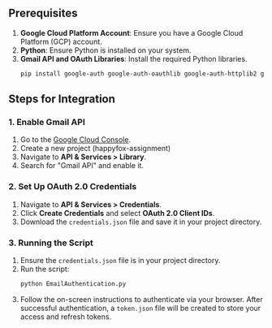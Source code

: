 ## Prerequisites

1. **Google Cloud Platform Account**: Ensure you have a Google Cloud Platform (GCP) account.
2. **Python**: Ensure Python is installed on your system.
3. **Gmail API and OAuth Libraries**: Install the required Python libraries.
    ```sh
    pip install google-auth google-auth-oauthlib google-auth-httplib2 google-api-python-client
    ```

## Steps for Integration

### 1. Enable Gmail API

1. Go to the [Google Cloud Console](https://console.cloud.google.com/).
2. Create a new project (happyfox-assignment)
3. Navigate to **API & Services > Library**.
4. Search for "Gmail API" and enable it.

### 2. Set Up OAuth 2.0 Credentials

1. Navigate to **API & Services > Credentials**.
2. Click **Create Credentials** and select **OAuth 2.0 Client IDs**.
3. Download the `credentials.json` file and save it in your project directory.

### 3. Running the Script

1. Ensure the `credentials.json` file is in your project directory.
2. Run the script:
    ```sh
    python EmailAuthentication.py
    ```
3. Follow the on-screen instructions to authenticate via your browser. After successful authentication, a `token.json` file will be created to store your access and refresh tokens.